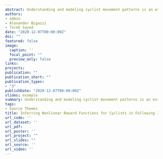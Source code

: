 ```yaml
---
abstract: Understanding and modeling cyclist movement patterns is an essential step in developing agent- based microsimulation models. The aim of this study is to infer how cyclists in following interactions weigh different state features, such as relative distances and speeds, when making guidance decisions. Cyclist guidance decisions are modeled as a continuous state and action Markov Decision Process (MPD). Two Inverse Reinforcement Learning (IRL) algorithms are evaluated to estimate the MPD reward function in a linear form based on Maximum Entropy (ME) and in a nonlinear form based on Gaussian Processes (GP). The algorithms are trained on 856 cyclist trajectories in following interactions extracted from video data using computer vision, and then validated using a separate set of 172 trajectories. The estimated reward functions imply cyclist preferences for low lateral distances, path deviations, speed differences, accelerations and direction angles, but high longitudinal distances from leading cyclists. The mean and variance of the reward function learned using GP can be applied to simulate heterogeneous cyclist preferences and behavior. Predicted trajectories based on Q-learning with the linear and non-linear reward functions are compared to the validation data. This research is a fundamental step toward developing operational bicycle traffic microsimulation models with applications such as facility planning and bicycle safety modeling. Key novel aspects are the investigation of continuous, non- linear, and stochastic reward functions for cyclist agents using real-world observational data.
authors:
- admin
- Alexander Bigazzi
- Tarek Sayed
date: "2020-12-07T00:00:00Z"
doi: ""
featured: false
image:
  caption: ''
  focal_point: ""
  preview_only: false
links:
projects:
publication: ""
publication_short: ""
publication_types:
- "3"
publishDate: "2020-12-07T00:00:00Z"
slides: example
summary: Understanding and modeling cyclist movement patterns is an essential step in developing agent- based microsimulation models. The aim of this study is to infer how cyclists in following interactions weigh different state features, such as relative distances and speeds, when making guidance decisions. Cyclist guidance decisions are modeled as a continuous state and action Markov Decision Process (MPD). Two Inverse Reinforcement Learning (IRL) algorithms are evaluated to estimate the MPD reward function in a linear form based on Maximum Entropy (ME) and in a nonlinear form based on Gaussian Processes (GP). The algorithms are trained on 856 cyclist trajectories in following interactions extracted from video data using computer vision, and then validated using a separate set of 172 trajectories. The estimated reward functions imply cyclist preferences for low lateral distances, path deviations, speed differences, accelerations and direction angles, but high longitudinal distances from leading cyclists. The mean and variance of the reward function learned using GP can be applied to simulate heterogeneous cyclist preferences and behavior. Predicted trajectories based on Q-learning with the linear and non-linear reward functions are compared to the validation data. This research is a fundamental step toward developing operational bicycle traffic microsimulation models with applications such as facility planning and bicycle safety modeling. Key novel aspects are the investigation of continuous, non- linear, and stochastic reward functions for cyclist agents using real-world observational data.
tags:
- Source Themes
title: Inferring Nonlinear Reward Functions for Cyclists in Following Interactions Using Continuous Inverse Reinforcement Learning
url_code: ''
url_dataset: ''
url_pdf: 
url_poster: ''
url_project: ""
url_slides: ""
url_source: ''
url_video: ''
---
```

